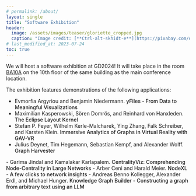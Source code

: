 ```yaml
---
# permalink: /about/
layout: single
title: "Software Exhibition"
header:
  image: /assets/images/teaser/gloriette_cropped.jpg
  caption: "Image credit: [**Ctrl-alt-skhidt-e**](https://pixabay.com/de/photos/architektur-wien-schloss-sch%C3%B6nbrunn-3652253/)"
# last_modified_at: 2023-07-24
toc: true
---
```


<style type="text/css">
  span.title {
    font-weight: 500;
  }

</style>


We will host a software exhibition at GD2024!
It will take place in the room <a href="https://tuw-maps.tuwien.ac.at/?q=BA10G02" target="_blank">BA10A</a> on the 10th floor of the same building as the main conference location.

The exhibition features demonstrations of the following applications:

- <span class="authors"><span>Evmorfia Argyriou and Benjamin Niedermann</span>. </span><span class="title">yFiles - From Data to Meaningful Visualizations</span>
- <span class="authors"><span>Maximilian Kasperowski, Sören Domrös, and Reinhard von Hanxleden</span>. </span><span class="title">The Eclipse Layout Kernel</span>
- <span class="authors"><span>Stefan P. Feyer, Wilhelm Kerle-Malcharek, Ying Zhang, Falk Schreiber, and Karsten Klein</span>. </span><span class="title">Immersive Analytics of Graphs in Virtual Reality with GAV-VR</span>
- <span class="authors"><span>Julius Deynet, Tim Hegemann, Sebastian Kempf, and Alexander Wolff</span>. </span><span class="title">Graph Harvester
</span>
- <span class="authors"><span>Garima Jindal and Kamalakar Karlapalem</span>. </span><span class="title">CentralityViz: Comprehending Node-Centrality in Large Networks</span>
- <span class="authors"><span>Arber Ceni and Harald Meier</span>. </span><span class="title">NodeXL - A few clicks to network insights</span>
- <span class="authors"><span>Andreas Benno Kollegger, Alexander Erdl, and Michael Hunger</span>. </span><span class="title">Knowledge Graph Builder - Constructing a graph from arbitrary text using an LLM</span>























